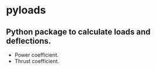 # pyloads
## Python package to calculate loads and deflections.

- Power coefficient.
- Thrust coefficient.


